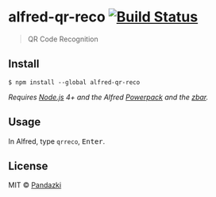 # alfred-qr-reco [![Build Status](https://travis-ci.org/onlrrr@gmail.com/alfred-qr-reco.svg?branch=master)](https://travis-ci.org/onlrrr@gmail.com/alfred-qr-reco)

> QR Code Recognition

## Install

```
$ npm install --global alfred-qr-reco
```

*Requires [Node.js](https://nodejs.org) 4+ and the Alfred [Powerpack](https://www.alfredapp.com/powerpack/) and the [zbar](http://zbar.sourceforge.net/).*


## Usage

In Alfred, type `qrreco`, <kbd>Enter</kbd>.


## License

MIT © [Pandazki](https://github.com/pandazki/alfred-qr-reco)

